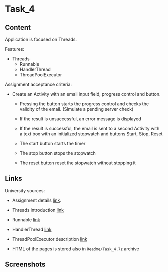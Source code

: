 # Task_4
## Content
Application is focused on Threads. 

Features:
* Threads
    * Runnable 
    * HandlerThread 
    * ThreadPoolExecutor 

Assignment acceptance criteria:
* Create an Activity with an email input field, progress control and button.

    * Pressing the button starts the progress control and checks the validity of the email. (Simulate a pending server check)

    * If the result is unsuccessful, an error message is displayed

    * If the result is successful, the email is sent to a second Activity with a text box with an initialized stopwatch and buttons Start, Stop, Reset

    * The start button starts the timer

    * The stop button stops the stopwatch

    * The reset button reset the stopwatch without stopping it


## Links
University sources:
* Assignment details [link](https://tu-varna.gitbook.io/programmingwithjava/android-basics/laboratorno-uprazhnenie-9/zadacha).

* Threads introduction [link](https://tu-varna.gitbook.io/programmingwithjava/android-basics/laboratorno-uprazhnenie-9)
* Runnable [link](https://tu-varna.gitbook.io/programmingwithjava/android-basics/laboratorno-uprazhnenie-9/runnable)
* HandlerThread [link](https://tu-varna.gitbook.io/programmingwithjava/android-basics/laboratorno-uprazhnenie-9/handlerthread)
* ThreadPoolExecutor description [link](https://tu-varna.gitbook.io/programmingwithjava/android-basics/laboratorno-uprazhnenie-9/threadpoolexecutor)

* HTML of the pages is stored also in `Readme/Task_4.7z` archive

<!-- Other sources: -->
<!-- * xxx [link](xxx) -->


## Screenshots
<!-- ### Activity 1 - Main view
![Main view](./Readme/00__main_view.png) -->

<!-- ### Activity 1 - Generate new elements - refresh whole list
![Generate new elements](./Readme/01__generate_lists.png) -->

<!-- ### Activity 2 - Item details
![Item details](./Readme/02__item_view.png) -->

<!-- ### Activity 2 - Pop items
![Pop items](./Readme/03__remove_items.png) -->

<!-- ### Activity 1 - Updated single element on list
![Updated single element on list](./Readme/04__updated_list.png) -->

<!-- ![](./Readme/default) -->


